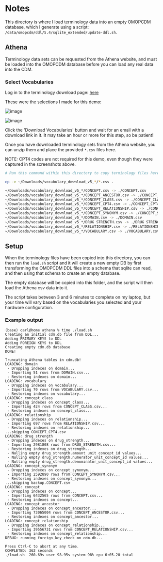 # Notes

This directory is where I load terminology data into an empty OMOPCDM
database, which I generate using a script:
`/data/omopcdm/ddl/5.4/sqlite_extended/update-ddl.sh`.

## Athena
Terminology data sets can be requested from the Athena website, and must
be loaded into the OMOPCDM database before you can load any real data
into the CDM.

### Select Vocabularies

Log in to the terminology download page: [here](https://athena.ohdsi.org/vocabulary/list)

These were the selections I made for this demo:

![image](https://github.com/barabo/fhir-to-omop-demo/assets/4342684/9a2a83e6-d0ec-48bc-aa4c-4e38ee45a582)

![image](https://github.com/barabo/fhir-to-omop-demo/assets/4342684/f85d73a6-e4f0-4fb3-8359-44a733c73ee3)

Click the 'Download Vocabularies' button and wait for an email with a
download link in it.  It may take an hour or more for this step, so be
patient!

Once you have downloaded terminology sets from the Athena website, you
can unzip them and place the provided `*.csv` files here.

NOTE: CPT4 codes are not required for this demo, even though they were
captured in the screenshots above.

```sh
# Run this command within this directory to copy terminology files here:

cp -v ~/Downloads/vocabulary_download_v5_*/*.csv .

~/Downloads/vocabulary_download_v5_*/CONCEPT.csv -> ./CONCEPT.csv
~/Downloads/vocabulary_download_v5_*/CONCEPT_ANCESTOR.csv -> ./CONCEPT_ANCESTOR.csv
~/Downloads/vocabulary_download_v5_*/CONCEPT_CLASS.csv -> ./CONCEPT_CLASS.csv
~/Downloads/vocabulary_download_v5_*/CONCEPT_CPT4.csv -> ./CONCEPT_CPT4.csv
~/Downloads/vocabulary_download_v5_*/CONCEPT_RELATIONSHIP.csv -> ./CONCEPT_RELATIONSHIP.csv
~/Downloads/vocabulary_download_v5_*/CONCEPT_SYNONYM.csv -> ./CONCEPT_SYNONYM.csv
~/Downloads/vocabulary_download_v5_*/DOMAIN.csv -> ./DOMAIN.csv
~/Downloads/vocabulary_download_v5_*/DRUG_STRENGTH.csv -> ./DRUG_STRENGTH.csv
~/Downloads/vocabulary_download_v5_*/RELATIONSHIP.csv -> ./RELATIONSHIP.csv
~/Downloads/vocabulary_download_v5_*/VOCABULARY.csv -> ./VOCABULARY.csv
```

## Setup
When the terminology files have been copied into this directory, you can
then run the `load.sh` script and it will create a new empty DB by first
transforming the OMOPCDM DDL files into a schema that sqlite can read,
and then using that schema to create an empty database.

The empty database will be copied into this folder, and the script will
then load the Athena csv data into it.

The script takes between 3 and 6 minutes to complete on my laptop, but
your time will vary based on the vocabularies you selected and your
hardware configuration.

### Example output

```
(base) carl@home athena % time ./load.sh
Creating an initial cdm.db file from DDL...
Adding PRIMARY KEYS to DDL
Adding FOREIGN KEYS to DDL
Creating empty cdm.db database
DONE!

Truncating Athena tables in cdm.db!
LOADING: domain
 - Dropping indexes on domain...
 - Importing 51 rows from DOMAIN.csv...
 - Restoring indexes on domain...
LOADING: vocabulary
 - Dropping indexes on vocabulary...
 - Importing 70 rows from VOCABULARY.csv...
 - Restoring indexes on vocabulary...
LOADING: concept_class
 - Dropping indexes on concept_class...
 - Importing 424 rows from CONCEPT_CLASS.csv...
 - Restoring indexes on concept_class...
LOADING: relationship
 - Dropping indexes on relationship...
 - Importing 697 rows from RELATIONSHIP.csv...
 - Restoring indexes on relationship...
...skipping CONCEPT_CPT4.csv
LOADING: drug_strength
 - Dropping indexes on drug_strength...
 - Importing 2981808 rows from DRUG_STRENGTH.csv...
 - Restoring indexes on drug_strength...
 - Nulling empty drug_strength.amount_unit_concept_id values...
 - Nulling empty drug_strength.numerator_unit_concept_id values...
 - Nulling empty drug_strength.denominator_unit_concept_id values...
LOADING: concept_synonym
 - Dropping indexes on concept_synonym...
 - Importing 2592890 rows from CONCEPT_SYNONYM.csv...
 - Restoring indexes on concept_synonym...
...skipping backup.CONCEPT.csv
LOADING: concept
 - Dropping indexes on concept...
 - Importing 6432565 rows from CONCEPT.csv...
 - Restoring indexes on concept...
LOADING: concept_ancestor
 - Dropping indexes on concept_ancestor...
 - Importing 73065004 rows from CONCEPT_ANCESTOR.csv...
 - Restoring indexes on concept_ancestor...
LOADING: concept_relationship
 - Dropping indexes on concept_relationship...
 - Importing 39556731 rows from CONCEPT_RELATIONSHIP.csv...
 - Restoring indexes on concept_relationship...
DEBUG: running foreign_key_check on cdm.db...

Press Ctrl-C to abort at any time.
COMPLETED: 362 seconds
./load.sh  260.69s user 98.95s system 98% cpu 6:05.20 total
```
